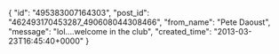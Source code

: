  {
   "id": "495383007164303",
   "post_id": "462493170453287_490608044308466",
   "from_name": "Pete Daoust",
   "message": "lol....welcome in the club",
   "created_time": "2013-03-23T16:45:40+0000"
 }
